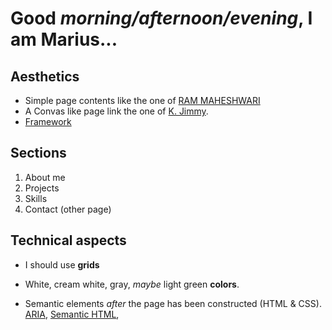 # Good *morning/afternoon/evening*, I am Marius... #

## Aesthetics ##
+ Simple page contents like the one of [RAM MAHESHWARI](https://www.rammaheshwari.com/)
+ A Convas like page link the one of [K. Jimmy](https://kenjimmy.me/resume).
+ [Framework](https://www.figma.com/file/XYucQx75UrhXuVSPzr0R8x/Portfolio-webpage?node-id=0-1&t=fL8Qil3BfcKr7hOU-0)

## Sections ##
1. About me
2. Projects
3. Skills
4. Contact (other page)

## Technical aspects ##
+ I should use **grids**
+ White, cream white, gray, *maybe* light green **colors**.

+ Semantic elements *after* the page has been constructed (HTML & CSS). [ARIA](https://developer.mozilla.org/en-US/docs/Web/Accessibility/ARIA/ARIA_Techniques), [Semantic HTML](https://developer.mozilla.org/en-US/docs/Web/HTML/Element), 
